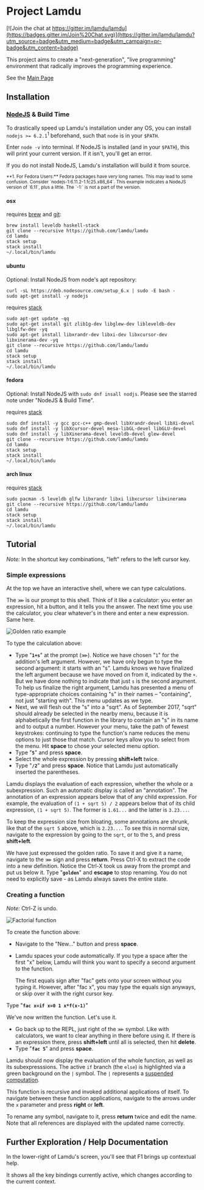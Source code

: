 # Project Lamdu

[![Join the chat at https://gitter.im/lamdu/lamdu](https://badges.gitter.im/Join%20Chat.svg)](https://gitter.im/lamdu/lamdu?utm_source=badge&utm_medium=badge&utm_campaign=pr-badge&utm_content=badge)

This project aims to create a "next-generation", "live programming" environment
that radically improves the programming experience.

See the [Main Page](http://lamdu.org/)

## Installation

### [NodeJS](https://nodejs.org/en/) & Build Time

To drastically speed up Lamdu's installation under any OS, you can install
`nodejs >= 6.2.1`<sup>1</sup> beforehand, such that `node` is in your `$PATH`.

Enter `node -v` into terminal. If NodeJS is installed (and in your `$PATH`),
this will print your current version. If it isn't, you'll get an error.

If you do not install NodeJS, Lamdu's installation will build it from
source.

<sup>
**1. For Fedora Users:**
Fedora packages have very long names. This may lead to some confusion.
Consider `nodejs-1:6.11.2-1.fc25.x86_64`.
This example indicates a NodeJS version of `6.11`, plus a little.
The `-1:` is not a part of the version.
</sup>

#### osx

requires [brew](http://brew.sh/) and [git](https://git-scm.com/):

```shell
brew install leveldb haskell-stack
git clone --recursive https://github.com/lamdu/lamdu
cd lamdu
stack setup
stack install
~/.local/bin/lamdu

```

#### ubuntu

Optional: Install NodeJS from node's apt repository:

```shell
curl -sL https://deb.nodesource.com/setup_6.x | sudo -E bash -
sudo apt-get install -y nodejs
```

requires [stack](https://github.com/commercialhaskell/stack/releases)

```shell
sudo apt-get update -qq
sudo apt-get install git zlib1g-dev libglew-dev libleveldb-dev libglfw-dev -yq
sudo apt-get install libxrandr-dev libxi-dev libxcursor-dev libxinerama-dev -yq
git clone --recursive https://github.com/lamdu/lamdu
cd lamdu
stack setup
stack install
~/.local/bin/lamdu

```

#### fedora

Optional: Install NodeJS with `sudo dnf insall nodjs`.
Please see the starred note under "NodeJS & Build Time".

requires [stack](https://github.com/commercialhaskell/stack/releases)

```shell
sudo dnf install -y gcc gcc-c++ gmp-devel libXrandr-devel libXi-devel
sudo dnf install -y libXcursor-devel mesa-libGL-devel libGLU-devel
sudo dnf install -y libXinerama-devel leveldb-devel glew-devel
git clone --recursive https://github.com/lamdu/lamdu
cd lamdu
stack setup
stack install
~/.local/bin/lamdu
```

#### arch linux

requires [stack](https://github.com/commercialhaskell/stack/releases)

```shell
sudo pacman -S leveldb glfw libxrandr libxi libxcursor libxinerama
git clone --recursive https://github.com/lamdu/lamdu
cd lamdu
stack setup
stack install
~/.local/bin/lamdu

```

## Tutorial

*Note:* In the shortcut key combinations, "left" refers to the left cursor key.

### Simple expressions

At the top we have an interactive shell, where we can type calculations.

The `⋙` is our prompt to this shell. Think of it like a calculator:
you enter an expression, hit a button, and it tells you the answer.
The next time you use the calculator,
you clear whatever's in there and enter a new expression. Same here.

![Golden ratio example](https://i.imgur.com/vbPRcCO.png)

To type the calculation above:

* Type "**`1+s`**" at the prompt (`⋙`).
  Notice we have chosen "`1`" for the addition's left argument.
  However, we have only begun to type the second argument: it starts with an "s".
  Lamdu knows we have finalized the left argument because we have moved on from it,
  indicated by the `+`.
  But we have done nothing to indicate that just `s` is the second argument.
  To help us finalize the right argument, Lamdu has presented a menu of
  type-appropriate choices containing "s" in their names &ndash; "containing",
  not just "starting with". This menu updates as we type.
* Next, we will flesh out the "s" into a "sqrt".
  As of September 2017, "sqrt" should already be selected in the nearby menu,
  because it is alphabetically the first function in the library to contain an "s"
  in its name and to output a number.
  However your menu, take the path of fewest keystrokes:
  continuing to type the function's name
  reduces the menu options to just those that match.
  Cursor keys allow you to select from the menu.
  Hit **space** to chose your selected menu option.
* Type "**`5`**" and press **space**.
* Select the whole expression by pressing **shift+left** twice.
* Type "**`/2`**" and press **space**.
  Notice that Lamdu just automatically inserted the parentheses.

Lamdu displays the evaluation of each expression, whether the whole or a subexpression.
Such an automatic display is called an "annotation".
The annotation of an expression appears below that of any child expression.
For example, the evaluation of `(1 + sqrt 5) / 2`
appears below that of its child expression, `(1 + sqrt 5)`.
The former is `1.61...` and the latter is `3.23...`.

To keep the expression size from bloating, some annotations are shrunk,
like that of the `sqrt 5` above, which is `2.23...`.
To see this in normal size, navigate to the expression by going to the `sqrt`,
or to the `5`, and press **shift+left**.

We have just expressed the golden ratio.
To save it and give it a name, navigate to the `⋙` sign and press **return**.
Press Ctrl-X to extract the code into a new definition.
Notice the Ctrl-X took us away from the prompt and put us below it.
Type "**`golden`**" and **escape** to stop renaming.
You do not need to explicitly save - as Lamdu always saves the entire state.

### Creating a function

*Note:* Ctrl-Z is undo.

![Factorial function](https://i.imgur.com/9a5M5Jt.png)

To create the function above:

* Navigate to the "New..." button and press **space**.
* Lamdu spaces your code automatically.
  If you type a space after the first "x" below, Lamdu will think you want to specify a second argument to the function.

  The first equals sign after "fac" gets onto your screen without you typing it.
  However, after "fac x", you may type the equals sign anyways, or skip over it with the right cursor key.

Type "**`fac x=if x=0 1 x*f(x-1)`**"

We've now written the function. Let's use it.

* Go back up to the REPL, just right of the `⋙` symbol.
  Like with calculators, we want to clear anything in there before using it.
  If there is an expression there, press **shift+left** until all is selected, then hit **delete**.
* Type "**`fac 5`**" and press **space**.

Lamdu should now display the evaluation of the whole function, as well as its subexpresssions.
The active `if` branch (the `else`) is highlighted via a green background on the `|` symbol.
The `|` represents a [suspended computation](https://github.com/lamdu/lamdu/blob/master/doc/Language.md#suspended-computations).

This function is recursive and invoked additional applications of itself.
To navigate between these function applications,
navigate to the arrows under the `x` parameter and press **right** or **left**.

To rename any symbol, navigate to it, press **return** twice and edit the name.
Note that all references are displayed with the updated name correctly.

## Further Exploration / Help Documentation

In the lower-right of Lamdu's screen, you'll see that F1 brings up contextual help.

It shows all the key bindings currently active, which changes
according to the current context.
